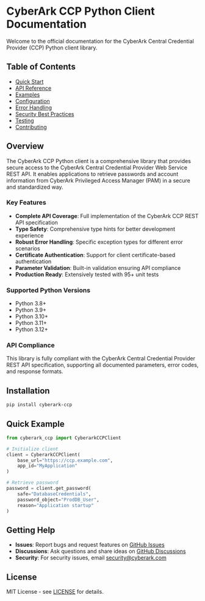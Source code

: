 # CyberArk CCP Python Client Documentation

Welcome to the official documentation for the CyberArk Central Credential Provider (CCP) Python client library.

## Table of Contents

- [Quick Start](quick-start.md)
- [API Reference](api-reference.md)
- [Examples](examples/)
- [Configuration](configuration.md)
- [Error Handling](error-handling.md)
- [Security Best Practices](security.md)
- [Testing](testing.md)
- [Contributing](contributing.md)

## Overview

The CyberArk CCP Python client is a comprehensive library that provides secure access to the CyberArk Central Credential Provider Web Service REST API. It enables applications to retrieve passwords and account information from CyberArk Privileged Access Manager (PAM) in a secure and standardized way.

### Key Features

- **Complete API Coverage**: Full implementation of the CyberArk CCP REST API specification
- **Type Safety**: Comprehensive type hints for better development experience
- **Robust Error Handling**: Specific exception types for different error scenarios
- **Certificate Authentication**: Support for client certificate-based authentication
- **Parameter Validation**: Built-in validation ensuring API compliance
- **Production Ready**: Extensively tested with 95+ unit tests

### Supported Python Versions

- Python 3.8+
- Python 3.9+
- Python 3.10+
- Python 3.11+
- Python 3.12+

### API Compliance

This library is fully compliant with the CyberArk Central Credential Provider REST API specification, supporting all documented parameters, error codes, and response formats.

## Installation

```bash
pip install cyberark-ccp
```

## Quick Example

```python
from cyberark_ccp import CyberarkCCPClient

# Initialize client
client = CyberarkCCPClient(
    base_url="https://ccp.example.com",
    app_id="MyApplication"
)

# Retrieve password
password = client.get_password(
    safe="DatabaseCredentials",
    password_object="ProdDB_User",
    reason="Application startup"
)
```

## Getting Help

- **Issues**: Report bugs and request features on [GitHub Issues](https://github.com/Tech-Daddy-Digital/CyberarkCCP/issues)
- **Discussions**: Ask questions and share ideas on [GitHub Discussions](https://github.com/Tech-Daddy-Digital/CyberarkCCP/discussions)
- **Security**: For security issues, email security@cyberark.com

## License

MIT License - see [LICENSE](../LICENSE) for details.